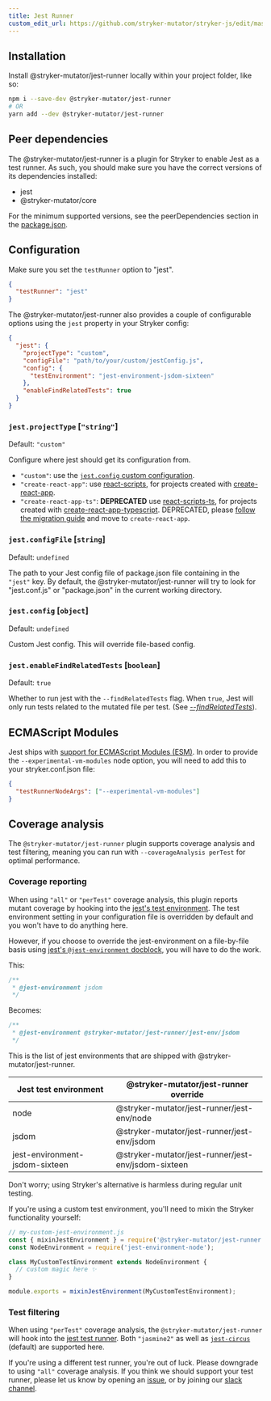 ```yaml
---
title: Jest Runner
custom_edit_url: https://github.com/stryker-mutator/stryker-js/edit/master/docs/jest-runner.md
---
```


## Installation

Install @stryker-mutator/jest-runner locally within your project folder, like so:

```bash
npm i --save-dev @stryker-mutator/jest-runner
# OR
yarn add --dev @stryker-mutator/jest-runner
```

## Peer dependencies

The @stryker-mutator/jest-runner is a plugin for Stryker to enable Jest as a test runner. As such, you should make sure you have the correct versions of its dependencies installed:

- jest
- @stryker-mutator/core

For the minimum supported versions, see the peerDependencies section in the [package.json](https://raw.githubusercontent.com/stryker-mutator/stryker/master/packages/jest-runner/package.json).

## Configuration

Make sure you set the `testRunner` option to "jest".

```json
{
  "testRunner": "jest"
}
```

The @stryker-mutator/jest-runner also provides a couple of configurable options using the `jest` property in your Stryker config:

```json
{
  "jest": {
    "projectType": "custom",
    "configFile": "path/to/your/custom/jestConfig.js",
    "config": {
      "testEnvironment": "jest-environment-jsdom-sixteen"
    },
    "enableFindRelatedTests": true
  }
}
```

### `jest.projectType` [`"string"`]

Default: `"custom"`

Configure where jest should get its configuration from.

- `"custom"`: use the [`jest.config` custom configuration](#jestconfig-object).
- `"create-react-app"`: use [react-scripts](https://www.npmjs.com/package/react-scripts), for projects created with [create-react-app](https://github.com/facebook/create-react-app).
- `"create-react-app-ts"`: **DEPRECATED** use [react-scripts-ts](https://www.npmjs.com/package/react-scripts-ts), for projects created with [create-react-app-typescript](https://github.com/wmonk/create-react-app-typescript). DEPRECATED, please [follow the migration guide](https://create-react-app.dev/docs/adding-typescript/) and move to `create-react-app`.

### `jest.configFile` [`string`]

Default: `undefined`

The path to your Jest config file of package.json file containing in the `"jest"` key. By default, the @stryker-mutator/jest-runner will try to look for "jest.conf.js" or "package.json" in the current working directory.

### `jest.config` [`object`]

Default: `undefined`

Custom Jest config. This will override file-based config.

### `jest.enableFindRelatedTests` [`boolean`]

Default: `true`

Whether to run jest with the `--findRelatedTests` flag. When `true`, Jest will only run tests related to the mutated file per test. (See [_--findRelatedTests_](https://jestjs.io/docs/en/cli.html#--findrelatedtests-spaceseparatedlistofsourcefiles)).

## ECMAScript Modules

Jest ships with [support for ECMAScript Modules (ESM)](https://jestjs.io/docs/ecmascript-modules). In order to provide the `--experimental-vm-modules` node option, you will need to add this to your stryker.conf.json file:

```json
{
  "testRunnerNodeArgs": ["--experimental-vm-modules"]
}
```

## Coverage analysis

The `@stryker-mutator/jest-runner` plugin supports coverage analysis and test filtering, meaning you can run with `--coverageAnalysis perTest` for optimal performance.

### Coverage reporting

When using `"all"` or `"perTest"` coverage analysis, this plugin reports mutant coverage by hooking into the [jest's test environment](https://jestjs.io/docs/en/configuration.html#testenvironment-string). The test environment setting in your configuration file is overridden by default and you won't have to do anything here.

However, if you choose to override the jest-environment on a file-by-file basis using [jest's `@jest-environment` docblock](https://jestjs.io/docs/en/configuration.html#testenvironment-string), you will have to do the work.

This:

```js
/**
 * @jest-environment jsdom
 */
```

Becomes:

```js
/**
 * @jest-environment @stryker-mutator/jest-runner/jest-env/jsdom
 */
```

This is the list of jest environments that are shipped with @stryker-mutator/jest-runner.

| Jest test environment          | @stryker-mutator/jest-runner override               |
| ------------------------------ | --------------------------------------------------- |
| node                           | @stryker-mutator/jest-runner/jest-env/node          |
| jsdom                          | @stryker-mutator/jest-runner/jest-env/jsdom         |
| jest-environment-jsdom-sixteen | @stryker-mutator/jest-runner/jest-env/jsdom-sixteen |

Don't worry; using Stryker's alternative is harmless during regular unit testing.

If you're using a custom test environment, you'll need to mixin the Stryker functionality yourself:

```js
// my-custom-jest-environment.js
const { mixinJestEnvironment } = require('@stryker-mutator/jest-runner');
const NodeEnvironment = require('jest-environment-node');

class MyCustomTestEnvironment extends NodeEnvironment {
  // custom magic here ✨
}

module.exports = mixinJestEnvironment(MyCustomTestEnvironment);
```

### Test filtering

When using `"perTest"` coverage analysis, the `@stryker-mutator/jest-runner` will hook into the [jest test runner](https://jestjs.io/docs/en/configuration.html#testrunner-string). Both `"jasmine2"` as well as [`jest-circus`](https://www.npmjs.com/package/jest-circus) (default) are supported here.

If you're using a different test runner, you're out of luck. Please downgrade to using `"all"` coverage analysis. If you think we should support your test runner, please let us know by opening an [issue](https://github.com/stryker-mutator/stryker-js/issues/new?assignees=&labels=%F0%9F%9A%80+Feature+request&template=feature_request.md&title=), or by joining our [slack channel](https://join.slack.com/t/stryker-mutator/shared_invite/enQtOTUyMTYyNTg1NDQ0LTU4ODNmZDlmN2I3MmEyMTVhYjZlYmJkOThlNTY3NTM1M2QxYmM5YTM3ODQxYmJjY2YyYzllM2RkMmM1NjNjZjM).
